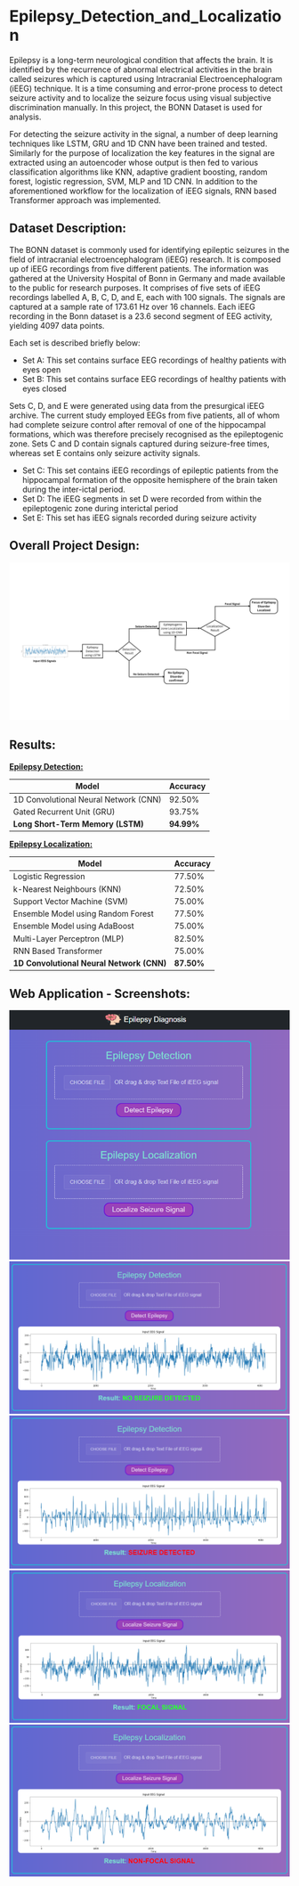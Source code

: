 # Epilepsy_Detection_and_Localization

Epilepsy is a long-term neurological condition that affects the brain. It is identified by the recurrence of abnormal electrical activities in the brain called seizures which is captured using Intracranial Electroencephalogram (iEEG) technique. It is a time consuming and error-prone process to detect seizure activity and to localize the seizure focus using visual subjective discrimination manually. In this project, the BONN Dataset is used for analysis. 

For detecting the seizure activity in the signal, a number of deep learning techniques like LSTM, GRU and 1D CNN have been trained and tested. Similarly for the purpose of localization the key features in the signal are extracted using an autoencoder whose output is then fed to various classification algorithms like KNN, adaptive gradient boosting, random forest, logistic regression, SVM, MLP and 1D CNN. In addition to the aforementioned workflow for the localization of iEEG signals, RNN based Transformer approach was implemented. 

## Dataset Description:
The BONN dataset is commonly used for identifying epileptic seizures in the field of intracranial electroencephalogram (iEEG) research. It is composed up of iEEG recordings from five different patients. The information was gathered at the University Hospital of Bonn in Germany and made available to the public for research purposes. It comprises of five sets of iEEG recordings labelled A, B, C, D, and E, each with 100 signals. The signals are captured at a sample rate of 173.61 Hz over 16 channels. Each iEEG recording in the Bonn dataset is a 23.6 second segment of EEG activity, yielding 4097 data points. 

Each set is described briefly below: 
- Set A: This set contains surface EEG recordings of healthy patients with eyes open
- Set B: This set contains surface EEG recordings of healthy patients with eyes closed

Sets C, D, and E were generated using data from the presurgical iEEG archive. The current study employed EEGs from five patients, all of whom had complete seizure control after removal of one of the hippocampal formations, which was therefore precisely recognised as the epileptogenic zone. Sets C and D contain signals captured during seizure-free times, whereas set E contains only seizure activity signals. 
- Set C: This set contains iEEG recordings of epileptic patients from the hippocampal formation of the opposite hemisphere of the brain taken during the inter-ictal period.
- Set D: The iEEG segments in set D were recorded from within the epileptogenic zone during interictal period
- Set E: This set has iEEG signals recorded during seizure activity 

## Overall Project Design:
![Overall Project Design](overall_system_design.png)

## Results:

<ins>**Epilepsy Detection:**</ins>

| Model                                   | Accuracy|
| --------------------------------------- | ------- |
| 1D Convolutional Neural Network (CNN)   | 92.50%  |
| Gated Recurrent Unit (GRU)              | 93.75%  |
| **Long Short-Term Memory (LSTM)**       | **94.99%**  |

<ins>**Epilepsy Localization:**</ins>

| Model                                     | Accuracy   |
|-------------------------------------------|------------|
| Logistic Regression                       | 77.50%     |
| k-Nearest Neighbours (KNN)                | 72.50%     |
| Support Vector Machine (SVM)              | 75.00%     |
| Ensemble Model using Random Forest        | 77.50%     |
| Ensemble Model using AdaBoost             | 75.00%     |
| Multi-Layer Perceptron (MLP)              | 82.50%     |
| RNN Based Transformer                     | 75.00%     |
| **1D Convolutional Neural Network (CNN)** | **87.50%** |

## Web Application - Screenshots:
![Home Page](WebApp-Screenshots/01_home_page.png)
![No Seizure Detected](WebApp-Screenshots/02_no_seizure_detected.png)
![Seizure Detected](WebApp-Screenshots/03_seizure_detected.png)
![Focal Signal](WebApp-Screenshots/04_focal_signal.png)
![Non-Focal Signal](WebApp-Screenshots/05_non_focal_signal.png)
